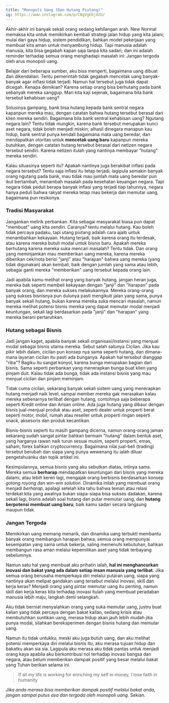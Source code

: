 ```yaml
---
title: "Monopoli Uang (Dan Hutang Piutang)"
ig: https://www.instagram.com/p/CBgVgEbjdZG/
---
```


Akhir-akhir ini banyak sekali orang sedang kehilangan arah. New Normal memaksa kita untuk memikirkan kembali strategi jalan hidup yang kita jalani; mulai dari gaya hidup, sistem pendidikan, bahkan model pekerjaan yang membuat kita aman untuk menyambung hidup. Tapi manusia adalah manusia, kita bisa gegabah kapan saja tanpa kita sadari; dan ini adalah reminder terhadap semua orang menghadapi masalah ini: Jangan tergoda oleh arus monopoli uang.

Belajar dari beberapa sumber, aku bisa mengerti, bagaimana uang dibuat dan dikendalian. Tentu pemerintah tidak gegabah mencetak uang banyak-banyak agar inflasi tidak terjadi. Namun hal tersebut juga tidak dapat dicegah. Kenapa demikian? Karena setiap orang bisa berhutang pada bank sebanyak mereka sanggup. Mari kita kaji sejenak, bagaimana bila bank tersebut kehabisan uang?

Solusinya gampang, bank bisa hutang kepada bank sentral negara kapanpun mereka mau, dengan catatan bahwa hutang tersebut berasal dari klien mereka sendiri. Bagaimana bila bank sentral kehabisan uang? Ngutang negara lain? Tentu tidak mungkin, karena bank tersebut merupakan kunci aset negara, tidak boleh menjadi miskin; alhasil dinegara manapun kau hidup, bank sentral punya kendali bagaimana mata uang beredar, dan mendapatkan otoritas untuk **mencetak uang baru** kapanpun mereka butuhkan, dengan catatan hutang tersebut berasal dari netizen negara tersebut sendiri. Karena netizen itulah yang nantinya membayar "hutang" mereka sendiri.

Kalau situasinya seperti itu? Apakah nantinya juga berakibat inflasi pada negara tersebut? Tentu saja inflasi itu tetap terjadi, lagipula semakin banyak orang ngutang pada bank, mau tidak mau jumlah mata uang beredar pun ikut bertambah, menambah masalah pada kesehatan keuangan negara. Tapi negara tidak peduli berapa banyak inflasi yang terjadi tiap tahunnya, negara hanya peduli bahwa rakyat mereka tetap mau bekerja dan memutar uang, bagaimana pun resikonya.

### Tradisi Masyarakat

Jangankan melirik perbankan. Kita sebagai masyarakat biasa pun dapat "membuat" uang kita sendiri. Caranya? tentu melalui hutang. Kau boleh tidak percaya padaku, tapi utang piutang adalah cara ajaib untuk menambahkan kekayaan. Hutang terjadi, baik karena orang itu terdesak, atau karena mereka butuh modal untuk bisnis baru. Apakah mereka berhutang karena mereka suka mencari masalah? Tentu tidak. Dan orang yang meminjamkan mau memberikan uang mereka, karena mereka diberikan cek/nota berisi "janji" atau "harapan" bahwa uang mereka (yang tidak digunakan) akan kembali, baik dengan jumlah yang sama atau lebih, sebagai ganti mereka "memberikan" uang tersebut kepada orang lain.

Jadi apabila kamu melihat orang yang banyak hutang, jangan heran juga, mereka bak seperti membeli kekayaan dengan "janji" dan "harapan" pada banyak orang, dan mereka sukses melakukannya. Mereka orang-orang yang sukses bisnisnya pun dulunya pasti mengikuti jalan yang sama, punya banyak sekali hutang, bukan karena mereka suka mencari masalah, namun mereka melihat potensi bisnis mereka yang dapat memutar modal menjadi keuntungan, sekali lagi berdasarkan pada "janji" dan "harapan" yang mereka berani pertaruhkan.

### Hutang sebagai Bisnis

Jadi jangan kaget, apabila banyak sekali organisasi/instansi yang menjual modal sebagai bisnis utama mereka. Sebut salah satunya Cicilan. Jika kau pikir lebih dalam, cicilan pun konsep nya sama seperti hutang, dan dimana-mana layanan cicilan itu pasti ada bunganya. Apakah hal tersebut dianggap "riba"? Bagiku itu sangat konyol, karena bunga merupakan bagian dari bisnis. Sama seperti perbankan yang menerapkan bunga buat klien yang pinjam duit. Kalau tidak ada bunga, tidak ada instansi bisnis yang mau menjual cicilan dan pinjam meminjam.

Tidak cuma cicilan, sekarang banyak sekali sistem uang yang menerapkan hutang menjadi naik level, sampai member mereka gak merasakan kalau mereka sebenarnya terlibat dengan hutang, contohnya saja beberapa seperti Kredit online dan Arisan online. Ada juga hutang yang dibaur dengan bisnis jual-menjual produk atau aset, seperti dealer untuk properti berat seperti motor, mobil, rumah atau reseller untuk properti ringan seperti snack, aksesoris dan produk kecantikan.

Bisnis-bisnis seperti itu masih gampang dicerna, namun orang-orang jaman sekarang sudah sangat pintar bahkan bermain "hutang" dalam bentuk aset, yang harganya rawan naik turun sesuai musim, seperti properti, emas, saham, forex bahkan cryptocurrency. Bagaimana nilai jual-beli (trading) tersebut berubah dan siapa yang punya wewenang itu ialah diluar pengetahuanku dan topik artikel ini.

Kesimpulannya, semua bisnis yang aku sebutkan diatas, intinya sama. Mereka semua **berharap** mendapatkan keuntungan dari bisnis yang mereka dalami, atau lebih keren lagi, mengajak orang berbisnis berdasarkan konsep *gotong royong* dan *win-win solution*. Dinamika inilah yang membuat orang menjadi *berharap*, apalagi setelah kita tahu bahwa teman atau relasi terdekat kita yang awalnya bukan siapa-siapa bisa sukses dadakan, karena sekali lagi, bisnis adalah soal hutang dan putar memutar uang, dan **hutang berpotensi membuat uang baru**, baik kamu sadari secara langsung maupun tidak.

### Jangan Tergoda

Memikirkan uang memang menarik, dan dinamika uang terbukti membantu banyak orang membangun harapan bahwa, semua orang mempunyai kesempatan yang sama untuk bekerja, saling memenuhi kebutuhan, bahkan membangun rasa aman melalui kepemilikan aset yang tidak terbayang sebelumnya.

Namun satu hal yang membuat aku prihatin ialah, **hal ini menghancurkan inovasi dan bakat yang ada dalam setiap insan manusia yang terlibat**. Jika semua orang berusaha memperkaya diri melalui putaran uang, siapa yang nantinya akan melipat gandakan uang tersebut melalui inovasi, skill dan kerja keras? Menjadi orang yang pintar memutar uang itu penting, namun skill dan kerja keras kita terhadap inovasi itulah yang membuat peradaban manusia lebih maju, langkah demi selangkah.

Aku tidak berniat menyalahkan orang yang suka memutar uang, justru buat kalian yang tidak percaya dengan bakat kalian, sedang krisis atau membutuhkan suntikan uang, merasa hidup akan jauh lebih mudah jika punya modal, silahkan bereksperimen dengan bisnis hutang dan memutar uang.

Namun itu tidak untukku, meski aku juga butuh uang, dan aku melihat potensi memperkaya diri melalui bisnis itu, aku merasa tujuan hidup dan bakatku akan sia sia. Lagipula aku merasa aku tidak pantas untuk menjadi orang kaya apabila aku berkontribusi nol terhadap inovasi bangsa dan negara, atau belum memberikan dampak positif yang besar melalui bakat yang Tuhan berikan selama ini.

> If all my life is working for enriching my self in money, I lose faith in humanity

*Jika anda merasa bisa memberikan dampak positif melalui bakat anda, jangan sampai putus asa dan tergoda oleh monopoli uang.* Sekian.